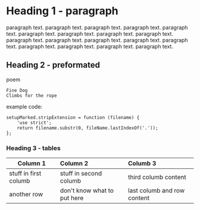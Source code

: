 # Heading 1 - paragraph

paragraph text. paragraph text. paragraph text. paragraph text. paragraph text. paragraph text. paragraph text. paragraph text. paragraph text. paragraph text. paragraph text. paragraph text. paragraph text. paragraph text. paragraph text. paragraph text. paragraph text. paragraph text. 

## Heading 2 - preformated
poem
```
Fine Dog
Climbs for the rope
```
example code:

```
setupMarked.stripExtension = function (filename) {
	'use strict';
	return filename.substr(0, fileName.lastIndexOf('.'));
};

```

### Heading 3 - tables

| Column 1		| Column 2		| Columb 3		|
|-------------------------|:------------------------|:-----------------------|
| stuff in first columb| stuff in second columb| third columb content	|
| another row	| don't know what to put here| last columb and row content		|



